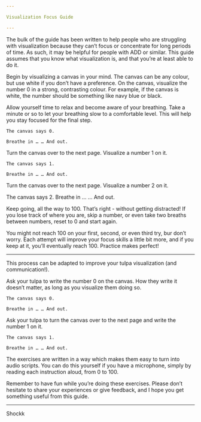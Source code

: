 ```yaml
---

Visualization Focus Guide

---
```


The bulk of the guide has been written to help people who are struggling with visualization because they can’t focus or concentrate for long periods of time. As such, it may be helpful for people with ADD or similar. This guide assumes that you know what visualization is, and that you’re at least able to do it.

Begin by visualizing a canvas in your mind. The canvas can be any colour, but use white if you don’t have a preference. On the canvas, visualize the number 0 in a strong, contrasting colour. For example, if the canvas is white, the number should be something like navy blue or black.

Allow yourself time to relax and become aware of your breathing. Take a minute or so to let your breathing slow to a comfortable level. This will help you stay focused for the final step.

    The canvas says 0.

    Breathe in … … And out.

Turn the canvas over to the next page. Visualize a number 1 on it.

    The canvas says 1.

    Breathe in … … And out.

Turn the canvas over to the next page. Visualize a number 2 on it.

The canvas says 2. Breathe in … … And out.

Keep going, all the way to 100. That’s right - without getting distracted! If you lose track of where you are, skip a number, or even take two breaths between numbers, reset to 0 and start again.

You might not reach 100 on your first, second, or even third try, bur don’t worry. Each attempt will improve your focus skills a little bit more, and if you keep at it, you’ll eventually reach 100. Practice makes perfect!

---

This process can be adapted to improve your tulpa visualization (and communication!).

Ask your tulpa to write the number 0 on the canvas. How they write it doesn’t matter, as long as you visualize them doing so.

    The canvas says 0.

    Breathe in … … And out.

Ask your tulpa to turn the canvas over to the next page and write the number 1 on it.

    The canvas says 1.

    Breathe in … … And out.

The exercises are written in a way which makes them easy to turn into audio scripts. You can do this yourself if you have a microphone, simply by reading each instruction aloud, from 0 to 100.

Remember to have fun while you’re doing these exercises. Please don’t hesitate to share your experiences or give feedback, and I hope you get something useful from this guide.

---

Shockk